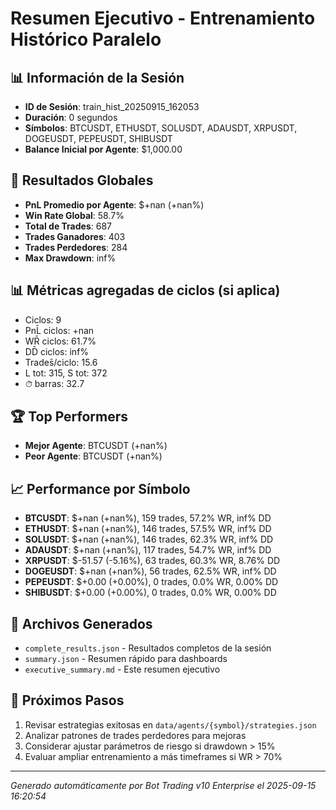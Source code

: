 # Resumen Ejecutivo - Entrenamiento Histórico Paralelo

## 📊 Información de la Sesión
- **ID de Sesión**: train_hist_20250915_162053
- **Duración**: 0 segundos
- **Símbolos**: BTCUSDT, ETHUSDT, SOLUSDT, ADAUSDT, XRPUSDT, DOGEUSDT, PEPEUSDT, SHIBUSDT
- **Balance Inicial por Agente**: $1,000.00

## 🎯 Resultados Globales
- **PnL Promedio por Agente**: $+nan (+nan%)
- **Win Rate Global**: 58.7%
- **Total de Trades**: 687
- **Trades Ganadores**: 403
- **Trades Perdedores**: 284
- **Max Drawdown**: inf%

## 📊 Métricas agregadas de ciclos (si aplica)
- Ciclos: 9
- PnL̄ ciclos: +nan
- WR̄ ciclos: 61.7%
- DD̄ ciclos: inf%
- Trades̄/ciclo: 15.6
- L tot: 315, S tot: 372
- ⏱̄ barras: 32.7


## 🏆 Top Performers
- **Mejor Agente**: BTCUSDT (+nan%)
- **Peor Agente**: BTCUSDT (+nan%)

## 📈 Performance por Símbolo
- **BTCUSDT**: $+nan (+nan%), 159 trades, 57.2% WR, inf% DD
- **ETHUSDT**: $+nan (+nan%), 146 trades, 57.5% WR, inf% DD
- **SOLUSDT**: $+nan (+nan%), 146 trades, 62.3% WR, inf% DD
- **ADAUSDT**: $+nan (+nan%), 117 trades, 54.7% WR, inf% DD
- **XRPUSDT**: $-51.57 (-5.16%), 63 trades, 60.3% WR, 8.76% DD
- **DOGEUSDT**: $+nan (+nan%), 56 trades, 62.5% WR, inf% DD
- **PEPEUSDT**: $+0.00 (+0.00%), 0 trades, 0.0% WR, 0.00% DD
- **SHIBUSDT**: $+0.00 (+0.00%), 0 trades, 0.0% WR, 0.00% DD

## 📁 Archivos Generados
- `complete_results.json` - Resultados completos de la sesión
- `summary.json` - Resumen rápido para dashboards
- `executive_summary.md` - Este resumen ejecutivo

## 🎯 Próximos Pasos
1. Revisar estrategias exitosas en `data/agents/{symbol}/strategies.json`
2. Analizar patrones de trades perdedores para mejoras
3. Considerar ajustar parámetros de riesgo si drawdown > 15%
4. Evaluar ampliar entrenamiento a más timeframes si WR > 70%

---
*Generado automáticamente por Bot Trading v10 Enterprise el 2025-09-15 16:20:54*
